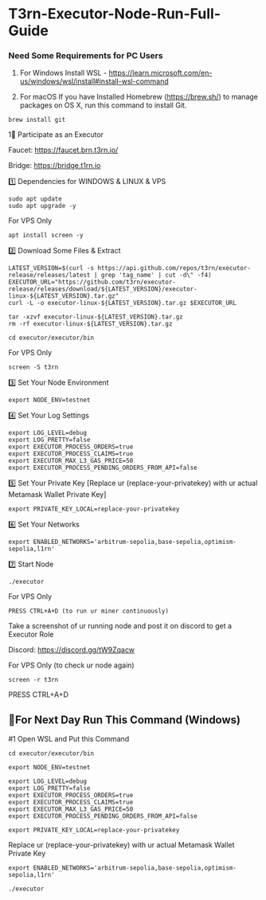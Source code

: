 # T3rn-Executor-Node-Run-Full-Guide

### Need Some Requirements for PC Users

1. For Windows Install WSL - https://learn.microsoft.com/en-us/windows/wsl/install#install-wsl-command

2. For macOS If you have Installed Homebrew (https://brew.sh/) to manage packages on OS X,
run this command to install Git.
```
brew install git
```

1🔶 Participate as an Executor

Faucet: https://faucet.brn.t3rn.io/

Bridge: https://bridge.t1rn.io

1️⃣ Dependencies for WINDOWS & LINUX & VPS
```
sudo apt update
sudo apt upgrade -y
```

For VPS Only
```
apt install screen -y
```

2️⃣ Download Some Files & Extract
```
LATEST_VERSION=$(curl -s https://api.github.com/repos/t3rn/executor-release/releases/latest | grep 'tag_name' | cut -d\" -f4)
EXECUTOR_URL="https://github.com/t3rn/executor-release/releases/download/${LATEST_VERSION}/executor-linux-${LATEST_VERSION}.tar.gz"
curl -L -o executor-linux-${LATEST_VERSION}.tar.gz $EXECUTOR_URL
```
```
tar -xzvf executor-linux-${LATEST_VERSION}.tar.gz
rm -rf executor-linux-${LATEST_VERSION}.tar.gz
```
```
cd executor/executor/bin
```

For VPS Only
```
screen -S t3rn
```

3️⃣ Set Your Node Environment
```
export NODE_ENV=testnet
```

4️⃣ Set Your Log Settings
```
export LOG_LEVEL=debug
export LOG_PRETTY=false
export EXECUTOR_PROCESS_ORDERS=true
export EXECUTOR_PROCESS_CLAIMS=true
export EXECUTOR_MAX_L3_GAS_PRICE=50
export EXECUTOR_PROCESS_PENDING_ORDERS_FROM_API=false
```

5️⃣ Set Your Private Key [Replace ur (replace-your-privatekey) with ur actual Metamask Wallet Private Key]
```
export PRIVATE_KEY_LOCAL=replace-your-privatekey
```

6️⃣ Set Your Networks
```
export ENABLED_NETWORKS='arbitrum-sepolia,base-sepolia,optimism-sepolia,l1rn'
```

7️⃣ Start Node
```
./executor
```

For VPS Only
```
PRESS CTRL+A+D (to run ur miner continuously)
```

Take a screenshot of ur running node and post it on discord to get a Executor Role

Discord: https://discord.gg/tW9Zqacw

For VPS Only (to check ur node again)
```
screen -r t3rn
```
PRESS CTRL+A+D

## 🔶For Next Day Run This Command (Windows)

#1 Open WSL and Put this Command 
```
cd executor/executor/bin
```
```
export NODE_ENV=testnet
```
```
export LOG_LEVEL=debug
export LOG_PRETTY=false
export EXECUTOR_PROCESS_ORDERS=true
export EXECUTOR_PROCESS_CLAIMS=true
export EXECUTOR_MAX_L3_GAS_PRICE=50
export EXECUTOR_PROCESS_PENDING_ORDERS_FROM_API=false
```
```
export PRIVATE_KEY_LOCAL=replace-your-privatekey
```

Replace ur (replace-your-privatekey) with ur actual Metamask Wallet Private Key

```
export ENABLED_NETWORKS='arbitrum-sepolia,base-sepolia,optimism-sepolia,l1rn'
```
```
./executor
```





